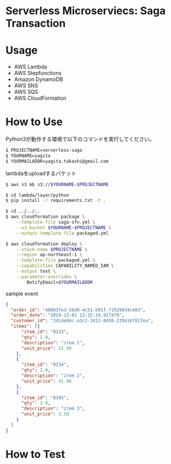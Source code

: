 # Serverless Microserviecs: Saga Transaction

# Usage
- AWS Lambda
- AWS Stepfunctions
- Amazon DynamoDB
- AWS SNS
- AWS SQS
- AWS CloudFormation

# How to Use

Python3が動作する環境で以下のコマンドを実行してください。

```bash
$ PROJECTNAME=serverless-saga
$ YOURNAME=yagita
$ YOURMAILADDR=yagita.takashi@gmail.com
```

lambdaをuploadするバケット
```bash
$ aws s3 mb s3://$YOURNAME-$PROJECTNAME
```

```bash
$ cd lambda/layer/python
$ pip install -r requirements.txt -t .
```

```bash
$ cd ../../..
$ aws cloudformation package \
    --template-file saga-sfn.yml \
    --s3-bucket $YOURNAME-$PROJECTNAME \
    --output-template-file packaged.yml

$ aws cloudformation deploy \
    --stack-name $PROJECTNAME \
    --region ap-northeast-1 \
    --template-file packaged.yml \
    --capabilities CAPABILITY_NAMED_IAM \
    --output text \
    --parameter-overrides \
        NotifyEmail=$YOURMAILADDR
```

sample event
```json
{
  "order_id": "40063fe3-56d9-4c51-b91f-71929834ce03",
  "order_date": "2019-12-01 12:32:24.927479",
  "customer_id": "2d14eb6c-a3c2-3412-8450-239a16f01fea",
  "items": [{
      "item_id": "0123",
      "qty": 1.0,
      "description": "item 1",
      "unit_price": 12.99
    },
    {
      "item_id": "0234",
      "qty": 2.0,
      "description": "item 2",
      "unit_price": 41.98
    },
    {
      "item_id": "0345",
      "qty": 3.0,
      "description": "item 3",
      "unit_price": 3.50
    }
  ]
}
```




# How to Test
